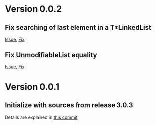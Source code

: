 # Version 0.0.2

## Fix searching of last element in a T*LinkedList

[Issue](https://github.com/slimjars/trove4j-main/issues/3),
[Fix](https://github.com/slimjars/trove4j-main/issues/4)

## Fix UnmodifiableList equality

[Issue](https://github.com/slimjars/trove4j-main/issues/1),
[Fix](https://github.com/slimjars/trove4j-main/issues/2)

# Version 0.0.1

## Initialize with sources from release 3.0.3

Details are explained in [this commit](
https://github.com/slimjars/trove4j-main/commit/4a1d063a1015afbb1c846327e0e20346d60a6e80)
